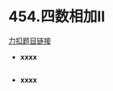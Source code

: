 # 454.四数相加II
[力扣题目链接](https://leetcode.cn/problems/4sum-ii/)
- **xxxx**
```java

```
- **xxxx**
```java 

```
